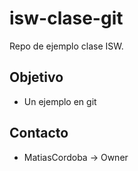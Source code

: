 # isw-clase-git
Repo de ejemplo clase ISW.

## Objetivo
- Un ejemplo en git

## Contacto
- MatiasCordoba -> Owner
